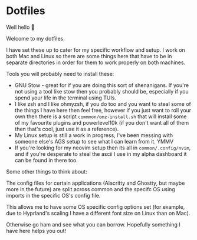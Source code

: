 # Dotfiles

Well hello 👋

Welcome to my dotfiles.

I have set these up to cater for my specific workflow and setup. I work on both
Mac and Linux so there are some things here that have to be in separate
directories in order for them to work properly on both machines.

Tools you will probably need to install these:

- GNU Stow - great for if you are doing this sort of shenanigans. If you're not
  using a tool like stow then you probably should be, especially if you spend
  your life in the terminal using TUIs.
- I like zsh and I like ohmyzsh, if you do too and you want to steal some of the
  things I have here then feel free, however if you just want to roll your own
  then there is a script `commmon/omz-install.sh` that will install some of my
  favourite plugins and powerlevel10k (if you don't want all of them then that's
  cool, just use it as a reference).
- My Linux setup is still a work in progress, I've been messing with someone
  else's AGS setup to see what I can learn from it. YMMV
- If you're looking for my neovim setup then its all in `common/.config/nvim`,
  and if you're desperate to steal the ascii I use in my alpha dashboard it can be
  found in there too.

Some other things to think about:

The config files for certain applications (Alacritty and Ghostty, but maybe more
in the future) are split across common and the specifc OS using imports in the
specific OS's config file.

This allows me to have some OS specific config options set (for example, due to
Hyprland's scaling I have a different font size on Linux than on Mac).

Otherwise go ham and see what you can borrow. Hopefully something I have here
helps you out!

